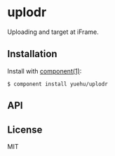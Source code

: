 
# uplodr

  Uploading and target at iFrame.

## Installation

  Install with [component(1)](http://component.io):

    $ component install yuehu/uplodr

## API



## License

  MIT
